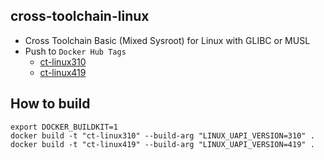 cross-toolchain-linux
------

* Cross Toolchain Basic (Mixed Sysroot) for Linux with GLIBC or MUSL
* Push to `Docker Hub Tags`
  - [ct-linux310](https://hub.docker.com/r/valord577/ct-linux310/tags)
  - [ct-linux419](https://hub.docker.com/r/valord577/ct-linux419/tags)

How to build 
------

```shell
export DOCKER_BUILDKIT=1
docker build -t "ct-linux310" --build-arg "LINUX_UAPI_VERSION=310" .
docker build -t "ct-linux419" --build-arg "LINUX_UAPI_VERSION=419" .
```
